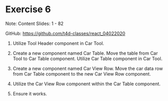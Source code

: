 # Exercise 6

Note: Content Slides: 1 - 82

GitHub: https://github.com/t4d-classes/react_04022020

1. Utilize Tool Header component in Car Tool.

2. Create a new component named Car Table. Move the table from Car Tool to Car Table component. Utilize Car Table component in Car Tool.

3. Create a new component named Car View Row. Move the car data row from Car Table component to the new Car View Row component.

4. Utilize the Car View Row component within the Car Table component.

5. Ensure it works.
